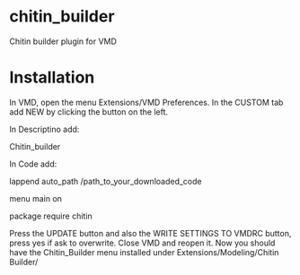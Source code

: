 # chitin_builder
Chitin builder plugin for VMD

# Installation
In VMD, open the menu Extensions/VMD Preferences. In the CUSTOM tab add NEW by clicking the button on the left.

In Descriptino add:

Chitin_builder

In Code add:

lappend auto_path /path_to_your_downloaded_code

menu main on

package require chitin

Press the UPDATE button and also the WRITE SETTINGS TO VMDRC button, press yes if ask to overwrite.
Close VMD and reopen it.
Now you should have the Chitin_Builder menu installed under Extensions/Modeling/Chitin Builder/
